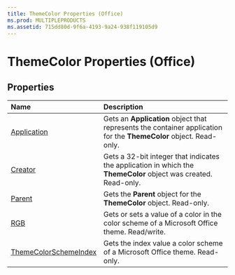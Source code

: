 ```yaml
---
title: ThemeColor Properties (Office)
ms.prod: MULTIPLEPRODUCTS
ms.assetid: 715dd80d-9f6a-4193-9a24-938f119105d9
---
```



# ThemeColor Properties (Office)

## Properties



|**Name**|**Description**|
|:-----|:-----|
|[Application](themecolor-application-property-office.md)|Gets an  **Application** object that represents the container application for the **ThemeColor** object. Read-only.|
|[Creator](themecolor-creator-property-office.md)|Gets a 32-bit integer that indicates the application in which the  **ThemeColor** object was created. Read-only.|
|[Parent](themecolor-parent-property-office.md)|Gets the  **Parent** object for the **ThemeColor** object. Read-only.|
|[RGB](themecolor-rgb-property-office.md)|Gets or sets a value of a color in the color scheme of a Microsoft Office theme. Read/write.|
|[ThemeColorSchemeIndex](themecolor-themecolorschemeindex-property-office.md)|Gets the index value a color scheme of a Microsoft Office theme. Read-only.|

